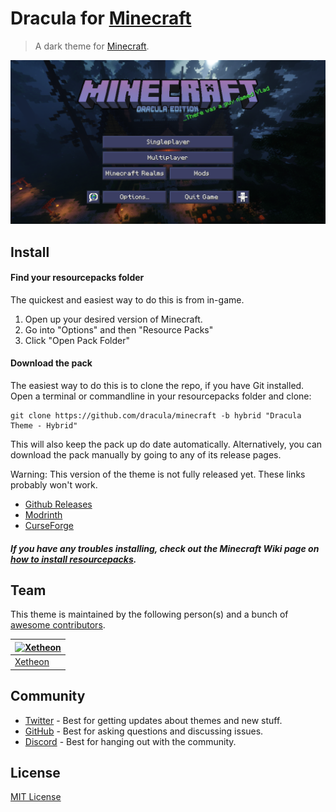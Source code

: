 # Dracula for [Minecraft](https://minecraft.net)

> A dark theme for [Minecraft](https://minecraft.net).

![Screenshot](./screenshot.png)

## Install

#### Find your resourcepacks folder

The quickest and easiest way to do this is from in-game.

1. Open up your desired version of Minecraft.
2. Go into "Options" and then "Resource Packs"
3. Click "Open Pack Folder"

#### Download the pack

The easiest way to do this is to clone the repo, if you have Git installed. Open a terminal or commandline in your resourcepacks folder and clone:

    git clone https://github.com/dracula/minecraft -b hybrid "Dracula Theme - Hybrid"

This will also keep the pack up do date automatically. Alternatively, you can download the pack manually by going to any of its release pages.

Warning: This version of the theme is not fully released yet. These links probably won't work.

- [Github Releases](https://github.com/dracula/minecraft/releases)
- [Modrinth](https://modrinth.com/resourcepack/dracula-theme-hybrid)
- [CurseForge](https://www.curseforge.com/minecraft/texture-packs/dracula-theme-hybrid)

##### If you have any troubles installing, check out the Minecraft Wiki page on [how to install resourcepacks](https://minecraft.fandom.com/wiki/Tutorials/Loading_a_resource_pack).

## Team

This theme is maintained by the following person(s) and a bunch of [awesome contributors](https://github.com/dracula/minecraft/graphs/contributors).
 
| [![Xetheon](https://github.com/xetheon.png?size=100)](https://github.com/xetheon) | 
| --------------------------------------------------------------------------------- | 
| [Xetheon](https://github.com/xetheon)                                             |

## Community

- [Twitter](https://twitter.com/draculatheme) - Best for getting updates about themes and new stuff.
- [GitHub](https://github.com/dracula/dracula-theme/discussions) - Best for asking questions and discussing issues.
- [Discord](https://draculatheme.com/discord-invite) - Best for hanging out with the community.

## License

[MIT License](./LICENSE)
